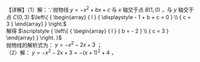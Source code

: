 【详解】（1）解：∵抛物线 $y = - x ^ { 2 } + b x + c$ 与 $x$ 轴交于点 $B ( 1 , 0 )$ ，与 $y$ 轴交于点 $C ( 0 , 3 )$ $\left\{ { \begin{array} { l } { \displaystyle - 1 + b + c = 0 } \\ { c = 3 } \end{array} } \right.$   
解得 $\scriptstyle { \left\{ { \begin{array} { l } { b = - 2 } \\ { c = 3 } \end{array} } \right. }$   
抛物线的解析式为： $y = - x ^ { 2 } - 2 x + 3$ ；  
（2）解： $y = - x ^ { 2 } - 2 x + 3 = - { \bigl ( } x + 1 { \bigr ) } ^ { 2 } + 4$ ，  
